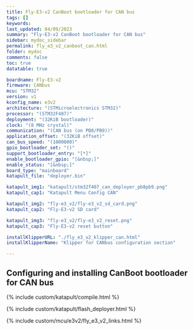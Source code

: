 ```yaml
---
title: Fly-E3-v2 CanBoot bootloader for CAN bus
tags: []
keywords: 
last_updated: 04/09/2023
summary: "Fly-E3-v2 CanBoot bootloader for CAN bus"
sidebar: mydoc_sidebar
permalink: fly_e3_v2_canboot_can.html
folder: mydoc
comments: false
toc: true
datatable: true

boardname: Fly-E3-v2
firmware: CANbus
mcu: "STM32"
version: v1
kconfig_name: e3v2
architecture: "(STMicroelectronics STM32)"
processor: "(STM32F407)"
deployment: "(32KiB bootloader)"
clock: "(8 MHz crystal)"
communication: "(CAN bus (on PB8/PB9))"
application_offset: "(32KiB offset)"
can_bus_speed: "(1000000)"
gpio_bootloader_set: "()"
support_bootloader_entry: "[*]"
enable_bootloader_gpio: "[&nbsp;]"
enable_status: "[&nbsp;]"
board_type: "mainboard"
katapult_file: "deployer.bin"

katapult_img1: "katapult/stm32f407_can_deployer_pb8pb9.png"
katapult_cap1: "Katapult Menu Config CAN"

katapult_img2: "fly-e3_v2/fly-e3_v2_sd_card.png"
katapult_cap2: "Fly-E3-v2 SD card"

katapult_img3: "fly-e3_v2/fly-e3_v2_reset.png"
katapult_cap3: "Fly-E3-v2 reset button"

installKlipperURL: "./fly_e3_v2_klipper_can.html"
installKlipperName: "Klipper for CANbus configuration section"

---
```


## Configuring and installing CanBoot bootloader for CAN bus

{% include custom/katapult/compile.html %}

{% include custom/katapult/flash_deployer.html %}

{% include custom/mcu/e3v2/fly_e3_v2_links.html %}
